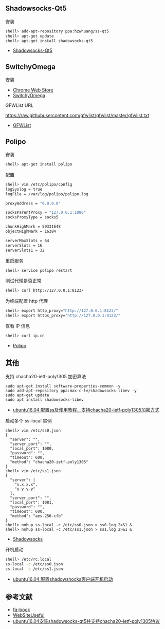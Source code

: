 ## Shadowsocks-Qt5

安装

```sh
shell> add-apt-repository ppa:hzwhuang/ss-qt5
shell> apt-get update
shell> apt-get install shadowsocks-qt5
```

- [Shadowsocks-Qt5](https://github.com/shadowsocks/shadowsocks-qt5)

## SwitchyOmega

安装

- [Chrome Web Store](https://chrome.google.com/webstore/detail/padekgcemlokbadohgkifijomclgjgif)
- [SwitchyOmega](https://github.com/FelisCatus/SwitchyOmega)

GFWList URL

https://raw.githubusercontent.com/gfwlist/gfwlist/master/gfwlist.txt

- [GFWList](https://github.com/gfwlist/gfwlist)

## Polipo

安装

```sh
shell> apt-get install polipo
```

配置

```sh
shell> vim /etc/polipo/config
logSyslog = true
logFile = /var/log/polipo/polipo.log

proxyAddress = "0.0.0.0"

socksParentProxy = "127.0.0.1:1080"
socksProxyType = socks5

chunkHighMark = 50331648
objectHighMark = 16384

serverMaxSlots = 64
serverSlots = 16
serverSlots1 = 32
```

重启服务

```sh
shell> service polipo restart
```

测试代理是否正常

```sh
shell> curl http://127.0.0.1:8123/
```

为终端配置 http 代理

```sh
shell> export http_proxy="http://127.0.0.1:8123/"
shell> export https_proxy="http://127.0.0.1:8123/"
```

查看 IP 信息

```sh
shell> curl ip.cn
```

- [Polipo](https://www.irif.fr/~jch/software/polipo/)

## 其他

支持 chacha20-ietf-poly1305 加密算法

```
sudo apt-get install software-properties-common -y
sudo add-apt-repository ppa:max-c-lv/shadowsocks-libev -y
sudo apt-get update
sudo apt install shadowsocks-libev
```

- [ubuntu16.04 配置ss及使用教程，支持chacha20-ietf-poly1305加密方式](https://blog.csdn.net/qq_36265860/article/details/83379138)

启动多个 ss-local 实例

```
shell> vim /etc/ss0.json
{
  "server": "", 
  "server_port": "",
  "local_port": 1080,
  "password": "",
  "timeout": 600,
  "method": "chacha20-ietf-poly1305"
}
shell> vim /etc/ss1.json
{
  "server": [
	"x.x.x.x", 
	"y.y.y.y"
  ],
  "server_port": "",
  "local_port": 1081,
  "password": "",
  "timeout": 600,
  "method": "aes-256-cfb"
}
shell> nohup ss-local -c /etc/ss0.json > ss0.log 2>&1 &
shell> nohup ss-local -c /etc/ss1.json > ss1.log 2>&1 &
```

- [Shadowsocks](https://wiki.archlinux.org/index.php/Shadowsocks_(%E7%AE%80%E4%BD%93%E4%B8%AD%E6%96%87))

开机启动

```bash
shell> /etc/rc.local
ss-local -c /etc/ss0.json
ss-local -c /etc/ss1.json
```

- [ubuntu16.04 配置shadowshocks客户端开机启动](https://blog.csdn.net/H12590400327/article/details/81091306)

## 参考文献

- [fq-book](https://github.com/loremwalker/fq-book)
- [WebSiteUseful](https://github.com/loremwalker/WebSiteUseful)
- [ubuntu16.04安装shadowsocks-qt5并支持chacha20-ietf-poly1305协议](https://www.shangyexin.com/2018/04/20/shadowsocks-qt5/)
